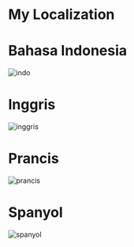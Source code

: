 # My Localization

# Bahasa Indonesia
![indo](https://user-images.githubusercontent.com/43690617/69815694-712daf80-1229-11ea-9258-dd6c77d46d1c.jpeg)

# Inggris
![inggris](https://user-images.githubusercontent.com/43690617/69815813-b18d2d80-1229-11ea-9412-8825589a58d8.jpeg)

# Prancis
![prancis](https://user-images.githubusercontent.com/43690617/69815763-9ae6d680-1229-11ea-877c-6e89fbca4859.jpeg)

# Spanyol
![spanyol](https://user-images.githubusercontent.com/43690617/69815767-9cb09a00-1229-11ea-9501-f3d5debf83cb.jpeg)
